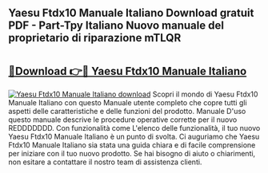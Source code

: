 ## Yaesu Ftdx10 Manuale Italiano Download gratuit PDF - Part-Tpy Italiano Nuovo manuale del proprietario di riparazione mTLQR

# <h2><a href="http://dfepu95.blite.top/?on=Yaesu+Ftdx10+Manuale+Italiano">🔗Download 👉🔴 Yaesu Ftdx10 Manuale Italiano</a></h2>

[![Yaesu Ftdx10 Manuale Italiano download](https://i.imgur.com/lujVjoI.png)](http://dfepu95.blite.top/?on=Yaesu+Ftdx10+Manuale+Italiano)
Scopri il mondo di Yaesu Ftdx10 Manuale Italiano con questo Manuale utente completo che copre tutti gli aspetti delle caratteristiche e delle funzioni del prodotto. Manuale D'uso questo manuale descrive le procedure operative corrette per il nuovo REDDDDDDD. Con funzionalità come L'elenco delle funzionalità, il tuo nuovo Yaesu Ftdx10 Manuale Italiano è un punto di svolta. Ci auguriamo che Yaesu Ftdx10 Manuale Italiano sia stata una guida chiara e di facile comprensione per iniziare con il tuo nuovo prodotto. Se hai bisogno di aiuto o chiarimenti, non esitare a contattare il nostro team di assistenza clienti.
